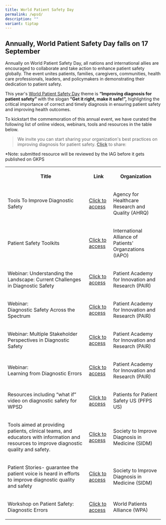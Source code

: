 ```yaml
---
title: World Patient Safety Day
permalink: /wpsd/
description: ""
variant: tiptap
---
```

<h2>Annually, World Patient Safety Day falls on 17 September</h2>
<p>Annually on World Patient Safety Day, all nations and international allies
are encouraged to collaborate and take action to enhance patient safety
globally. The event unites patients, families, caregivers, communities,
health care professionals, leaders, and policymakers in demonstrating their
dedication to patient safety.</p>
<p>This year's <a href="https://www.who.int/news-room/events/detail/2024/09/17/default-calendar/world-patient-safety-day-17-september-2024-improving-diagnosis-for-patient-safety" rel="noopener noreferrer nofollow" target="_blank">World Patient Safety Day</a> theme
is <strong>“Improving diagnosis for patient safety” </strong>with the slogan<strong> “Get it right, make it safe!”,</strong> highlighting
the critical importance of correct and timely diagnosis in ensuring patient
safety and improving health outcomes.</p>
<p>To kickstart the commemoration of this annual event, we have curated the
following list of online videos, webinars, tools and resources in the table
below.
<br>
</p>
<blockquote>
<p>We invite you can start sharing your organization's best practices on
improving diagnosis for patient safety. <strong><u>Click</u></strong> to
share:</p>
</blockquote>
<p>*Note: submitted resource will be reviewed by the IAG before it gets published
on GKPS</p>
<table style="minWidth: 75px">
<colgroup>
<col>
<col>
<col>
</colgroup>
<tbody>
<tr>
<th rowspan="1" colspan="1">
<p>Title</p>
</th>
<th rowspan="1" colspan="1">
<p>Link</p>
</th>
<th rowspan="1" colspan="1">
<p>Organization</p>
</th>
</tr>
<tr>
<td rowspan="1" colspan="1">
<p>Tools To Improve Diagnostic Safety</p>
</td>
<td rowspan="1" colspan="1">
<p><a href="https://www.ahrq.gov/diagnostic-safety/tools/index.html" rel="noopener noreferrer nofollow" target="_blank">Click to access</a>
</p>
</td>
<td rowspan="1" colspan="1">
<p>Agency for Healthcare Research and Quality (AHRQ)</p>
</td>
</tr>
<tr>
<td rowspan="1" colspan="1">
<p>Patient Safety Toolkits</p>
</td>
<td rowspan="1" colspan="1">
<p><a href="https://www.iapo.org.uk/patient-safety-toolkit" rel="noopener noreferrer nofollow" target="_blank">Click to access</a>
</p>
</td>
<td rowspan="1" colspan="1">
<p>International Alliance of Patients' Organzations (IAPO)</p>
</td>
</tr>
<tr>
<td rowspan="1" colspan="1">
<p>Webinar: Understanding the Landscape: Current Challenges in Diagnostic
Safety</p>
</td>
<td rowspan="1" colspan="1">
<p><a href="https://www.youtube.com/watch?v=wLt7UHAK1io" rel="noopener noreferrer nofollow" target="_blank">Click to access</a>
</p>
</td>
<td rowspan="1" colspan="1">
<p>Patient Academy for Innovation and Research (PAIR)</p>
</td>
</tr>
<tr>
<td rowspan="1" colspan="1">
<p>Webinar:
<br>Diagnostic Safety Across the Spectrum</p>
</td>
<td rowspan="1" colspan="1">
<p><a href="https://www.youtube.com/watch?v=ugVpyVKTiI4" rel="noopener noreferrer nofollow" target="_blank">Click to access</a>
</p>
</td>
<td rowspan="1" colspan="1">
<p>Patient Academy for Innovation and Research (PAIR)</p>
</td>
</tr>
<tr>
<td rowspan="1" colspan="1">
<p>Webinar: Multiple Stakeholder Perspectives in Diagnostic Safety</p>
</td>
<td rowspan="1" colspan="1">
<p><a href="https://www.youtube.com/watch?v=Z-e3l3Qg69Y" rel="noopener noreferrer nofollow" target="_blank">Click to access</a>
</p>
</td>
<td rowspan="1" colspan="1">
<p>Patient Academy for Innovation and Research (PAIR)</p>
</td>
</tr>
<tr>
<td rowspan="1" colspan="1">
<p>Webinar:
<br>Learning from Diagnostic Errors</p>
</td>
<td rowspan="1" colspan="1">
<p><a href="https://www.youtube.com/watch?v=eqPEf94jJW4" rel="noopener noreferrer nofollow" target="_blank">Click to access</a>
</p>
</td>
<td rowspan="1" colspan="1">
<p>Patient Academy for Innovation and Research (PAIR)</p>
</td>
</tr>
<tr>
<td rowspan="1" colspan="1">
<p>Resources including “what if” video on diagnostic safety for WPSD</p>
</td>
<td rowspan="1" colspan="1">
<p><a href="https://www.pfps.us/dx-systems" rel="noopener noreferrer nofollow" target="_blank">Click to access</a>
</p>
</td>
<td rowspan="1" colspan="1">
<p>Patients for Patient Safety US (PFPS US)</p>
</td>
</tr>
<tr>
<td rowspan="1" colspan="1">
<p>Tools aimed at providing patients, clinical teams, and educators with
information and resources to improve diagnostic quality and safety.</p>
</td>
<td rowspan="1" colspan="1">
<p><a href="https://www.improvediagnosis.org/toolkits/" rel="noopener noreferrer nofollow" target="_blank">Click to access</a>
</p>
</td>
<td rowspan="1" colspan="1">
<p>Society to Improve Diagnosis in Medicine (SIDM)</p>
</td>
</tr>
<tr>
<td rowspan="1" colspan="1">
<p>Patient Stories- guarantee the patient voice is heard in efforts to improve
diagnostic quality and safety</p>
</td>
<td rowspan="1" colspan="1">
<p><a href="https://www.improvediagnosis.org/stories/" rel="noopener noreferrer nofollow" target="_blank">Click to access</a>
</p>
</td>
<td rowspan="1" colspan="1">
<p>Society to Improve Diagnosis in Medicine (SIDM)</p>
</td>
</tr>
<tr>
<td rowspan="1" colspan="1">
<p>Workshop on Patient Safety: Diagnostic Errors</p>
</td>
<td rowspan="1" colspan="1">
<p><a href="https://www.youtube.com/watch?v=3KeZNwoJUZQ" rel="noopener noreferrer nofollow" target="_blank">Click to access</a>
</p>
</td>
<td rowspan="1" colspan="1">
<p>World Patients Alliance (WPA)</p>
</td>
</tr>
</tbody>
</table>
<p></p>
<p></p>
<p></p>
<p></p>
